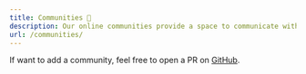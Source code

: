 ```yaml
---
title: Communities 👥️
description: Our online communities provide a space to communicate with each other, post about job offers, ask for career advice, share events, music and even recipes!
url: /communities/
---
```


If want to add a community, feel free to open a PR on [GitHub](https://github.com/techqueria/site).

